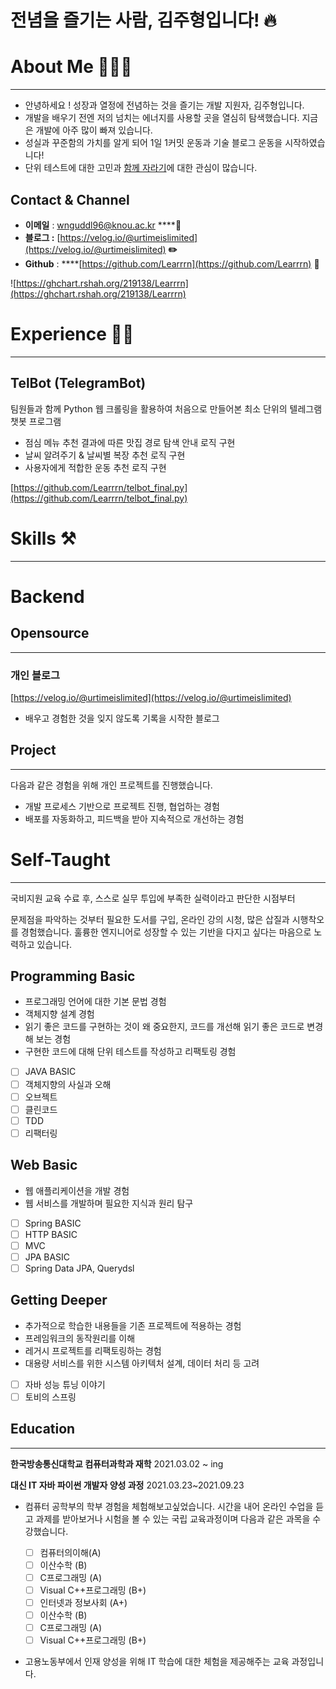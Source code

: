 # 전념을 즐기는 사람, 김주형입니다! 🔥


# **About Me**  🧑🏻‍💻

---

- 안녕하세요 ! 성장과 열정에 전념하는 것을 즐기는 개발 지원자, 김주형입니다.
- 개발을 배우기 전엔 저의 넘치는 에너지를 사용할 곳을 열심히 탐색했습니다. 지금은 개발에 아주 많이 빠져 있습니다.
- 성실과 꾸준함의 가치를 알게 되어 1일 1커밋 운동과 기술 블로그 운동을 시작하였습니다!
- 단위 테스트에 대한 고민과 [함께 자라기](http://www.yes24.com/Product/Goods/67350256)에 대한 관심이 많습니다.

## **Contact & Channel**

- **이메일** : wnguddl96@knou.ac.kr ****📧
- **블로그 :** [https://velog.io/@urtimeislimited](https://velog.io/@urtimeislimited) **✏️**
- **Github** :  ****[https://github.com/Learrrn](https://github.com/Learrrn) 📓

![https://ghchart.rshah.org/219138/Learrrn](https://ghchart.rshah.org/219138/Learrrn)

# **Experience 🏃‍♂️**

---

## TelBot (TelegramBot)

팀원들과 함께 Python 웹 크롤링을 활용하여 처음으로 만들어본
최소 단위의 텔레그램 챗봇 프로그램

- 점심 메뉴 추천 결과에 따른 맛집 경로 탐색 안내 로직 구현
- 날씨 알려주기 & 날씨별 복장 추천 로직 구현
- 사용자에게 적합한 운동 추천 로직 구현

[https://github.com/Learrrn/telbot_final.py](https://github.com/Learrrn/telbot_final.py)

# **Skills ⚒**

---

# Backend

## **Opensource**

---

### 개인 블로그

[https://velog.io/@urtimeislimited](https://velog.io/@urtimeislimited) 

- 배우고 경험한 것을 잊지 않도록 기록을 시작한 블로그

## **Project**

---

다음과 같은 경험을 위해 개인 프로젝트를 진행했습니다.

- 개발 프로세스 기반으로 프로젝트 진행, 협업하는 경험
- 배포를 자동화하고, 피드백을 받아 지속적으로 개선하는 경험

# Self-Taught

---

국비지원 교육 수료 후, 스스로 실무 투입에 부족한 실력이라고 판단한 시점부터

문제점을 파악하는 것부터 필요한 도서를 구입, 온라인 강의 시청, 많은 삽질과 시행착오를 경험했습니다. 훌륭한 엔지니어로 성장할 수 있는 기반을 다지고 싶다는 마음으로 노력하고 있습니다.

## Programming Basic

- 프로그래밍 언어에 대한 기본 문법 경험
- 객체지향 설계 경험
- 읽기 좋은 코드를 구현하는 것이 왜 중요한지, 코드를 개선해 읽기 좋은 코드로 변경해 보는 경험
- 구현한 코드에 대해 단위 테스트를 작성하고 리팩토링 경험

- [ ] JAVA BASIC
- [ ] 객체지향의 사실과 오해
- [ ] 오브젝트
- [ ] 클린코드
- [ ] TDD
- [ ] 리팩터링

## Web Basic

- 웹 애플리케이션을 개발 경험
- 웹 서비스를 개발하며 필요한 지식과 원리 탐구

- [ ] Spring BASIC
- [ ] HTTP BASIC
- [ ] MVC
- [ ] JPA BASIC
- [ ] Spring Data JPA, Querydsl

## Getting Deeper

- 추가적으로 학습한 내용들을 기존 프로젝트에 적용하는 경험
- 프레임워크의 동작원리를 이해
- 레거시 프로젝트를 리팩토링하는 경험
- 대용량 서비스를 위한 시스템 아키텍처 설계, 데이터 처리 등 고려

- [ ] 자바 성능 튜닝 이야기
- [ ] 토비의 스프링

## **Education**

---

**한국방송통신대학교 컴퓨터과학과 재학**  2021.03.02 ~ ing

**대신 IT 자바 파이썬 개발자 양성 과정** 2021.03.23~2021.09.23

- 컴퓨터 공학부의 학부 경험을 체험해보고싶었습니다.  시간을 내어 온라인 수업을 듣고 과제를 받아보거나 시험을 볼 수 있는 국립  교육과정이며 다음과 같은 과목을 수강했습니다.


  - [ ] 컴퓨터의이해(A)
  - [ ] 이산수학 (B)
  - [ ] C프로그래밍 (A)
  - [ ] Visual C++프로그래밍 (B+)
  - [ ] 인터넷과 정보사회 (A+)
  - [ ] 이산수학 (B)
  - [ ] C프로그래밍 (A)
  - [ ] Visual C++프로그래밍 (B+)

- 고용노동부에서 인재 양성을 위해 IT 학습에 대한 체험을 제공해주는 교육 과정입니다.
